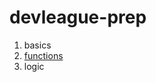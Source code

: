 # devleague-prep

1. basics
2. [functions](https://github.com/megesdal/devleague-prep/blob/master/functions.js)
3. logic

